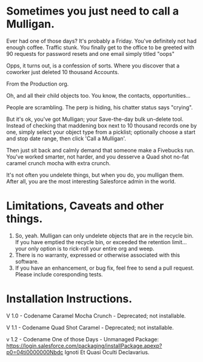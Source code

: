 Sometimes you just need to call a Mulligan. 
========

Ever had one of those days? It's probably a Friday. You've definitely not had enough coffee. Traffic stunk.
You finally get to the office to be greeted with 90 requests for password resets and one email simply titled "oops"

Opps, it turns out, is a confession of sorts. Where you discover that a coworker just deleted 10 thousand Accounts. 

From the Production org. 

Oh, and all their child objects too. You know, the contacts, opportunities...

People are scrambling. The perp is hiding, his chatter status says "crying". 

But it's ok, you've got Mulligan; your Save-the-day bulk un-delete tool. Instead of checking that maddening
box next to 10 thousand records one by one, simply select your object type from a picklist; optionally 
choose a start and stop date range, then click 'Call a Mulligan'. 

Then just sit back and calmly demand that someone make a Fivebucks run. 
You've worked smarter, not harder, and you desserve a Quad shot no-fat caramel crunch mocha with extra crunch.

It's not often you undelete things, but when you do, you mulligan them. After all, you are the most interesting 
Salesforce admin in the world.

Limitations, Caveats and other things.
========

1. So, yeah. Mulligan can only undelete objects that are in the recycle bin. If you have emptied the recycle bin, or exceeded the retention limit... your only option is to rick-roll your entire org and weep.
2. There is no warranty, expressed or otherwise associated with this software.
3. If you have an enhancement, or bug fix, feel free to send a pull request. Please include coresponding tests.

Installation Instructions.
========

V 1.0 - Codename Caramel Mocha Crunch - Deprecated; not installable.

V 1.1 - Codename Quad Shot Caramel - Deprecated; not installable.

v 1.2 - Codename One of those Days - Unmanaged Package: https://login.salesforce.com/packaging/installPackage.apexp?p0=04ti0000000Nbdc
Ignoti Et Quasi Oculti Declavarius. 
